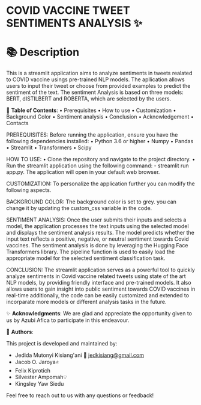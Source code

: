 # COVID VACCINE TWEET SENTIMENTS ANALYSIS ✨

📚 **Description**
==============
This is a streamlit application aims to analyze sentiments in tweets realated to COVID vaccine usings pre-trained NLP models. The apllication allows users to input their tweet or choose from provided examples to predict the sentiment of the text. The sentiment Analysis is based on three models: BERT, dISTILBERT and ROBERTA, which are selected by the users. 

📖 **Table of Contents**:
•	Prerequisites
•	How to use 
•	Customization 
•	Background Color
•	Sentiment analysis
•	Conclusion 
•	Acknowledgement 
•	Contacts 

PREREQUISITES:
Before running the application, ensure you have the following dependencies installed:
•	Python 3.6 or higher
•	Numpy 
•	Pandas 
•	Streamlit
•	Transformers 
•	Scipy

HOW TO USE:
•	Clone the repository and navigate to the project directory.
•	Run the streamlit application using the following command: - streamlit run app.py.
The application will open in your default web browser.

CUSTOMIZATION:
To personalize the application further you can modify the following aspects. 

BACKGROUND COLOR: 
The background color is set to grey. you can change it by updating the custom_css variable in the code. 

SENTIMENT ANALYSIS:
Once the user submits their inputs and selects a model, the application processes the text inputs using the selected model and displays the sentiment analysis results. The model predicts whether the input text reflects a positive, negative, or neutral sentiment towards Covid vaccines. 
The sentiment analysis is done by leveraging the Hugging Face Transformers library. The pipeline function is used to easily load the appropriate model for the selected sentiment classification task.

CONCLUSION:
The streamlit application serves as a powerful tool to quickly analyze sentiments in Covid vaccine related tweets using state of the art NLP models, by providing friendly interface and pre-trained models. It also allows users to gain insight into public sentiment towards COVID vaccines in real-time additionally, the code can be easily customized and extended to incorparate more models or different analysis tasks in the future. 

✨ **Acknowledgments**:
We are glad and appreciate the opportunity given to us by Azubi Afica to participate in this endeavour.


👥 **Authors**:

This project is developed and maintained by:
- Jedida Mutonyi Kisiang'ani 🚀
  jedkisiang@gmail.com
- Jacob O. Jaroya⭐️
- Felix Kiprotich
- Silvester Ampomah💡
- Kingsley Yaw Siedu

Feel free to reach out to us with any questions or feedback!
